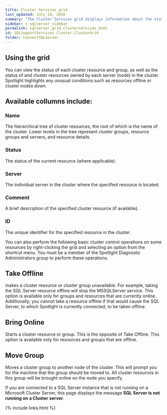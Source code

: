 ```yaml
---
title: Cluster Services grid
last_updated: July 29, 2016
summary: "The Cluster Services grid displays information about the state of your current Microsoft Cluster Server."
sidebar: c_sqlserver_sidebar
permalink: sqlserver_grid_clusterservices.html
id: SQLSupportServices_Cluster.ClusterGrid
folder: ConnectSQLServer
---
```


## Using the grid
You can view the status of each cluster resource and group, as well as the status of and cluster resources owned by each server (node) in the cluster. Spotlight highlights any unusual conditions such as resources offline or cluster nodes down.

## Available collumns include:

### Name

The hierarchical tree of cluster resources, the root of which is the name of the cluster. Lower levels in the tree represent cluster groups, resource groups and servers, and resource details.

### Status

The status of the current resource (where applicable).

### Server

The individual server in the cluster where the specified resource is located.

### Comment

A brief description of the specified cluster resource (if available).

### ID

The unique identifier for the specified resource in the cluster.



You can also perform the following basic cluster control operations on some resources by right-clicking the grid and selecting an option from the shortcut menu. You must be a member of the Spotlight Diagnostic Administrators group to perform these operations.

## Take Offline

makes a cluster resource or cluster group unavailable. For example, taking the SQL Server resource offline will stop the MSSQLServer service. This option is available only for groups and resources that are currently online. Additionally, you cannot take a resource offline if that would cause the SQL Server, to which Spotlight is currently connected, to be taken offline.

## Bring Online

Starts a cluster resource or group. This is the opposite of Take Offline. This option is available only for resources and groups that are offline.

## Move Group

Moves a cluster group to another node of the cluster. This will prompt you for the machine that the group should be moved to. All cluster resources in this group will be brought online on the node you specify.

If you are connected to a SQL Server instance that is not running on a Microsoft Cluster Server, this page displays the message **SQL Server is not running on a Cluster server**.


{% include links.html %}
